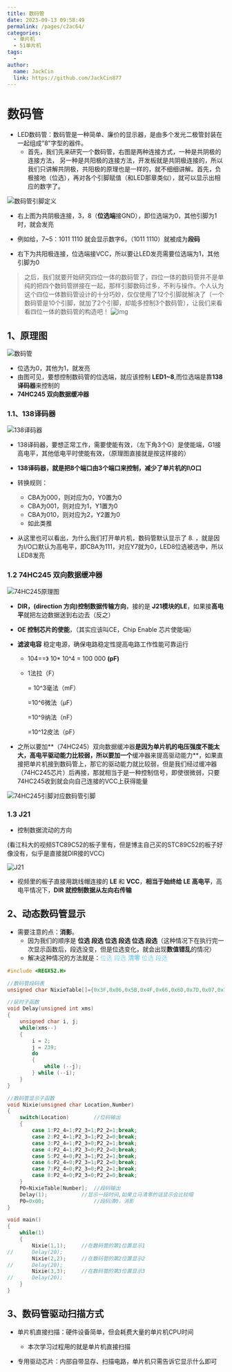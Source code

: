 ```yaml
---
title: 数码管
date: 2023-09-13 09:58:49
permalink: /pages/c2ac64/
categories:
  - 单片机
  - 51单片机
tags:
  - 
author: 
  name: JackCin
  link: https://github.com/JackCin877
---
```

# 数码管

* LED数码管：数码管是一种简单、廉价的显示器，是由多个发光二极管封装在一起组成“8”字型的器件。
  *   首先，我们先来研究一个数码管，右图是两种连接方式，一种是共阴极的连接方法， 另一种是共阳极的连接方法，开发板就是共阴极连接的，所以我们只讲解共阴极，共阳极的原理也是一样的，就不细细讲解。首先，负极接地（位选），再对各个引脚赋值（和LED那章类似），就可以显示出相应的数字了。

![数码管引脚定义](https://cdn.staticaly.com/gh/JackCin877/image-hosting@master/51MUC/数码管引脚定义.43duj0xw27i0.webp)

* 右上图为共阴极连接，3，8（**位选端**接GND），即位选端为0，其他引脚为1时，就会发亮

* 例如给，7~5：1011 1110  就会显示数字6，（1011 1110）就被成为**段码**
* 右下为共阳极连接，位选端接VCC，所以要让LED发亮需要位选端为1，其他引脚为0

>  之后，我们就要开始研究四位一体的数码管了，四位一体的数码管并不是单纯的把四个数码管拼接在一起，那样引脚数码过多，不利与操作。个人认为这个四位一体数码管设计的十分巧妙，仅仅使用了12个引脚就解决了（一个数码管是10个引脚，就加了2个引脚，却能多控制3个数码管），让我们来看看四位一体的数码管的构造吧！
> ![img](https://img-blog.csdnimg.cn/b30bddebdae2441f8510a0cd11752967.png)

## 1、原理图

![数码管](https://cdn.staticaly.com/gh/JackCin877/image-hosting@master/51MUC/数码管.12exyxnrocj4.webp)

* 位选为0，其他为1，就发亮
* 由图可见，要想控制数码管的位选端，就应该控制 **LED1~8**,而位选端是靠**138译码器**来控制的
* **74HC245  双向数据缓冲器**



### 1.1、138译码器

![138译码器](https://cdn.staticaly.com/gh/JackCin877/image-hosting@master/51MUC/138译码器.5q9z3jdtlq40.webp)

* 138译码器，要想正常工作，需要使能有效，（左下角3个G）是使能端，G1接高电平，其他低电平时使能有效，（原理图直接就是按这样接的）

* **138译码器，就是把8个端口由3个端口来控制，减少了单片机的I\O口**
* 转换规则：
  * CBA为000，则对应为0，Y0置为0
  * CBA为001，则对应为1，Y1置为0
  * CBA为010，则对应为2，Y2置为0
  * 如此类推
* 从这里也可以看出，为什么我们打开单片机，数码管默认显示了 8.  ，就是因为I/O口默认为高电平，即CBA为111，对应Y7就为0，LED8位选被选中，所以LED8发亮

 

### 1.2 74HC245 双向数据缓冲器

![74HC245原理图](https://cdn.staticaly.com/gh/JackCin877/image-hosting@master/51MUC/74HC245原理图.573qpzyhzzk0.webp)

* **DIR，(direction 方向)控制数据传输方向**，接的是 **J21模块的LE**，如果接**高电平**就把左边数据送到右边去（反之）

* **OE 控制芯片的使能**，（其实应该叫CE，Chip Enable 芯片使能端）

* **滤波电容** 稳定电源，确保电路稳定性提高电路工作性能可靠运行

  * 104==》 10* 10^4 = 100 000 **(pF)**

  * 1法拉（F）

    = 10^3毫法（mF）

    =10^6微法（μF）

    =10^9纳法（nF）

    =10^12皮法（pF）

* 之所以要加**（74HC245）双向数据缓冲器**是因为单片机的电压强度不能太大，高电平驱动能力比较弱，所以要加一个**缓冲器来提高驱动能力**，如果直接把单片机接到数码管上，那它的驱动能力就比较弱，但是我们经过缓冲器（74HC245芯片）后再接，那就相当于是一种控制信号，即使很微弱，只要74HC245收到就会向自己连接的VCC上获得能量

![74HC245引脚对应数码管引脚](https://cdn.staticaly.com/gh/JackCin877/image-hosting@master/51MUC/74HC245引脚对应数码管引脚.7gvwx5mwruo0.webp)

### 1.3 J21

* 控制数据流动的方向

(看江科大的视频STC89C52的板子里有，但是博主自己买的STC89C52的板子好像没有，似乎是直接就DIR接的VCC)

![J21](https://cdn.staticaly.com/gh/JackCin877/image-hosting@master/51MUC/J21.64va3f1dr4g0.webp)

* 视频里的板子直接用跳线帽连接的 **LE** 和 **VCC**，**相当于始终给 LE 高电平**，高电平情况下，**DIR 就控制数据从左向右传输**



## 2、动态数码管显示

* 需要注意的点：**消影**。
  * 因为我们的顺序是  **位选  段选   位选  段选  位选  段选**（这种情况下在执行完一次显示函数后，段选没变，但是位选变化，就会出现**数值错乱**的情况）
  * 解决这种情况的方法就是：<font color="skyblue">位选  段选  **清零**  位选  段选 </font>

```c
#include <REGX52.H>

//数码管段码表
unsigned char NixieTable[]={0x3F,0x06,0x5B,0x4F,0x66,0x6D,0x7D,0x07,0x7F,0x6F};

//延时子函数
void Delay(unsigned int xms)
{
	unsigned char i, j;
	while(xms--)
	{
		i = 2;
		j = 239;
		do
		{
			while (--j);
		} while (--i);
	}
}

//数码管显示子函数
void Nixie(unsigned char Location,Number)
{
	switch(Location)		//位码输出
	{
		case 1:P2_4=1;P2_3=1;P2_2=1;break;
		case 2:P2_4=1;P2_3=1;P2_2=0;break;
		case 3:P2_4=1;P2_3=0;P2_2=1;break;
		case 4:P2_4=1;P2_3=0;P2_2=0;break;
		case 5:P2_4=0;P2_3=1;P2_2=1;break;
		case 6:P2_4=0;P2_3=1;P2_2=0;break;
		case 7:P2_4=0;P2_3=0;P2_2=1;break;
		case 8:P2_4=0;P2_3=0;P2_2=0;break;
	}
	P0=NixieTable[Number];	//段码输出
	Delay(1);			//显示一段时间,如果立马清零的话显示会比较暗
	P0=0x00;				//段码清0，消影
}

void main()
{
	while(1)
	{
		Nixie(1,1);		//在数码管的第1位置显示1
//		Delay(20);
		Nixie(2,2);		//在数码管的第2位置显示2
//		Delay(20);
		Nixie(3,3);		//在数码管的第3位置显示3
//		Delay(20);
	}
}

```



## 3、数码管驱动扫描方式

* 单片机直接扫描：硬件设备简单，但会耗费大量的单片机CPU时间
  * 本次学习过程用的就是单片机直接扫描

* 专用驱动芯片：内部自带显存、扫描电路，单片机只需告诉它显示什么即可

